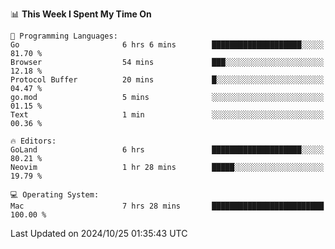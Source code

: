 <!--START_SECTION:waka-->
📊 **This Week I Spent My Time On** 

```text
💬 Programming Languages: 
Go                       6 hrs 6 mins        ████████████████████░░░░░   81.70 % 
Browser                  54 mins             ███░░░░░░░░░░░░░░░░░░░░░░   12.18 % 
Protocol Buffer          20 mins             █░░░░░░░░░░░░░░░░░░░░░░░░   04.47 % 
go.mod                   5 mins              ░░░░░░░░░░░░░░░░░░░░░░░░░   01.15 % 
Text                     1 min               ░░░░░░░░░░░░░░░░░░░░░░░░░   00.36 % 

🔥 Editors: 
GoLand                   6 hrs               ████████████████████░░░░░   80.21 % 
Neovim                   1 hr 28 mins        █████░░░░░░░░░░░░░░░░░░░░   19.79 % 

💻 Operating System: 
Mac                      7 hrs 28 mins       █████████████████████████   100.00 % 
```


 Last Updated on 2024/10/25 01:35:43 UTC
<!--END_SECTION:waka-->
